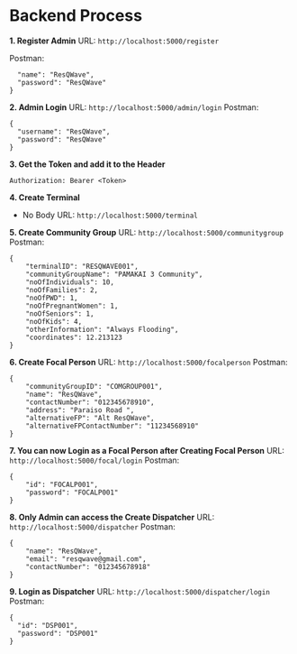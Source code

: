 # Backend Process

**1. Register Admin**
URL:
```http://localhost:5000/register```

Postman: 
```{
  "name": "ResQWave",
  "password": "ResQWave"
}
```

**2. Admin Login**
URL:
```http://localhost:5000/admin/login```
Postman: 
```
{
  "username": "ResQWave",
  "password": "ResQWave"
}
```
**3. Get the Token and add it to the Header**
```
Authorization: Bearer <Token>
```

**4. Create Terminal**
- No Body
URL:
```http://localhost:5000/terminal```

**5. Create Community Group**
URL: 
```http://localhost:5000/communitygroup```
Postman: 
```
{
    "terminalID": "RESQWAVE001",
    "communityGroupName": "PAMAKAI 3 Community",
    "noOfIndividuals": 10,
    "noOfFamilies": 2,
    "noOfPWD": 1,
    "noOfPregnantWomen": 1,
    "noOfSeniors": 1,
    "noOfKids": 4,
    "otherInformation": "Always Flooding",
    "coordinates": 12.213123
}
```

**6. Create Focal Person** 
URL: 
```http://localhost:5000/focalperson```
Postman:
```
{
    "communityGroupID": "COMGROUP001",
    "name": "ResQWave",
    "contactNumber": "012345678910",
    "address": "Paraiso Road ",
    "alternativeFP": "Alt ResQWave",
    "alternativeFPContactNumber": "11234568910"
}
```

**7. You can now Login as a Focal Person after Creating Focal Person**
URL: 
```http://localhost:5000/focal/login```
Postman:
```
{
    "id": "FOCALP001",
    "password": "FOCALP001"
}
```
**8. Only Admin can access the Create Dispatcher**
URL:
```http://localhost:5000/dispatcher```
Postman:
```
{
    "name": "ResQWave",
    "email": "resqwave@gmail.com",
    "contactNumber": "012345678918"
}
```

**9. Login as Dispatcher**
URL: 
```http://localhost:5000/dispatcher/login```
Postman: 
```
{
  "id": "DSP001",
  "password": "DSP001"
}
```
